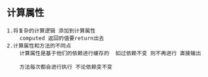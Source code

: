 ## 计算属性
    1.将复杂的计算逻辑 添加到计算属性
        computed 返回的值要return出去
    2.计算属性和方法的不同点
        计算属性是基于他们的依赖进行缓存的  如过依赖不变 则不再进行 直接输出

        方法每次都会进行执行 不论依赖变不变